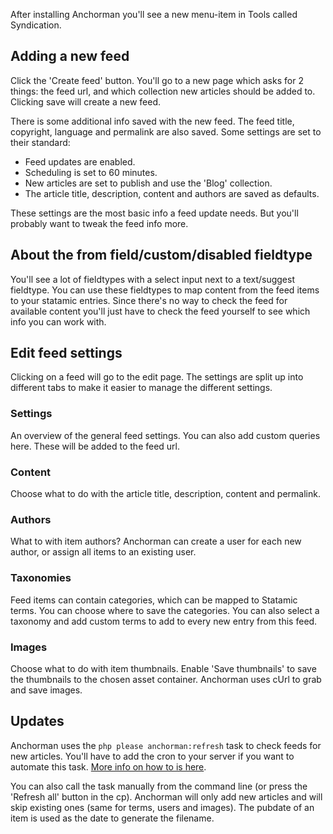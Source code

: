 After installing Anchorman you'll see a new menu-item in Tools called Syndication.

## Adding a new feed
Click the 'Create feed' button. You'll go to a new page which asks for 2 things: the feed url, and which collection new articles should be added to. Clicking save will create a new feed.

There is some additional info saved with the new feed. The feed title, copyright, language and permalink are also saved. Some settings are set to their standard:
* Feed updates are enabled.
* Scheduling is set to 60 minutes.
* New articles are set to publish and use the 'Blog' collection.
* The article title, description, content and authors are saved as defaults.

These settings are the most basic info a feed update needs. But you'll probably want to tweak the feed info more.

## About the from field/custom/disabled fieldtype
You'll see a lot of fieldtypes with a select input next to a text/suggest fieldtype. You can use these fieldtypes to map content from the feed items to your statamic entries. Since there's no way to check the feed for available content you'll just have to check the feed yourself to see which info you can work with.

## Edit feed settings
Clicking on a feed will go to the edit page. The settings are split up into different tabs to make it easier to manage the different settings.

### Settings
An overview of the general feed settings. You can also add custom queries here. These will be added to the feed url.

### Content
Choose what to do with the article title, description, content and permalink.

### Authors
What to with item authors? Anchorman can create a user for each new author, or assign all items to an existing user.

### Taxonomies
Feed items can contain categories, which can be mapped to Statamic terms. You can choose where to save the categories. You can also select a taxonomy and add custom terms to add to every new entry from this feed.

### Images
Choose what to do with item thumbnails. Enable 'Save thumbnails' to save the thumbnails to the chosen asset container. Anchorman uses cUrl to grab and save images.

## Updates
Anchorman uses the `php please anchorman:refresh` task to check feeds for new articles. You'll have to add the cron to your server if you want to automate this task. [More info on how to is here](https://docs.statamic.com/addons/classes/tasks).

You can also call the task manually from the command line (or press the 'Refresh all' button in the cp). Anchorman will only add new articles and will skip existing ones (same for terms, users and images). The pubdate of an item is used as the date to generate the filename.
